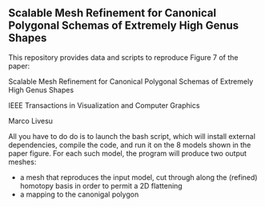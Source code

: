 ## Scalable Mesh Refinement for Canonical Polygonal Schemas of Extremely High Genus Shapes

This repository provides data and scripts to reproduce Figure 7 of the paper:

Scalable Mesh Refinement for Canonical Polygonal Schemas of Extremely High Genus Shapes

IEEE Transactions in Visualization and Computer Graphics

Marco Livesu

All you have to do do is to launch the bash script, which will install external dependencies, compile the code, and run it on the 8 models shown in the paper figure. For each such model, the program will produce two output meshes:
 - a mesh that reproduces the input model, cut through along the (refined) homotopy basis in order to permit a 2D flattening
 - a mapping to the canonigal polygon

